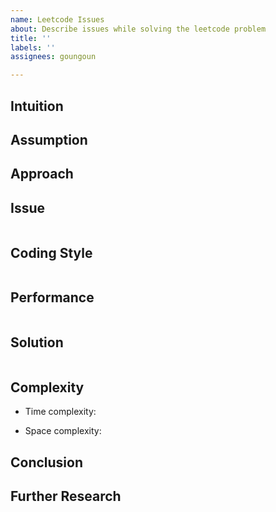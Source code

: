 ```yaml
---
name: Leetcode Issues
about: Describe issues while solving the leetcode problem
title: ''
labels: ''
assignees: goungoun

---
```


## Intuition
<!-- Describe your first thoughts on how to solve this problem. -->

## Assumption
<!-- Make it clear if there is any assumption or hidden assumption from the description. -->

## Approach
<!-- Describe your approach to solving the problem. -->

## Issue
```python3 []

```

## Coding Style
```python3 []

```

## Performance
```python3 []

```

## Solution
```python3 []

```

## Complexity
- Time complexity: 
<!-- Add your time complexity here, e.g. $$O(n)$$ -->

- Space complexity: 
<!-- Add your space complexity here, e.g. $$O(n)$$ -->

## Conclusion
<!-- Summary and lesson learned from the issue. -->

## Further Research
<!-- Other questions with the similar pattens or research topics -->
